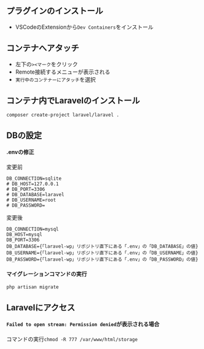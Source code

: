 ## プラグインのインストール
- VSCodeのExtensionから`Dev Containers`をインストール

## コンテナへアタッチ
- 左下の`><マーク`をクリック
- Remote接続するメニューが表示される
- `実行中のコンテナーにアタッチ`を選択

## コンテナ内でLaravelのインストール
`composer create-project laravel/laravel .`

## DBの設定
#### .envの修正
変更前
```
DB_CONNECTION=sqlite
# DB_HOST=127.0.0.1
# DB_PORT=3306
# DB_DATABASE=laravel
# DB_USERNAME=root
# DB_PASSWORD=
```

変更後
```
DB_CONNECTION=mysql
DB_HOST=mysql
DB_PORT=3306
DB_DATABASE={「laravel-wp」リポジトリ直下にある「.env」の「DB_DATABASE」の値}
DB_USERNAME={「laravel-wp」リポジトリ直下にある「.env」の「DB_USERNAME」の値}
DB_PASSWORD={「laravel-wp」リポジトリ直下にある「.env」の「DB_PASSWORD」の値}
```

#### マイグレーションコマンドの実行
`php artisan migrate`

## Laravelにアクセス
#### `Failed to open stream: Permission denied`が表示される場合
コマンドの実行`chmod -R 777 /var/www/html/storage`
